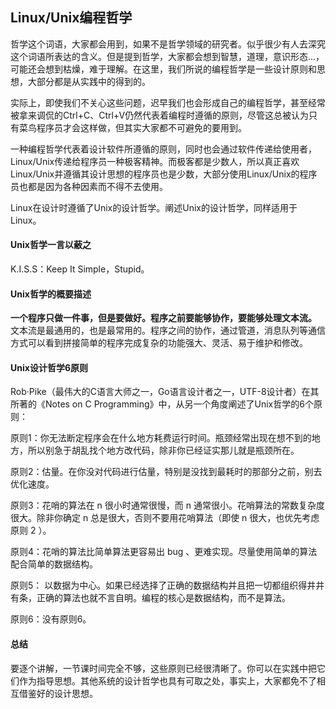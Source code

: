 ## Linux/Unix编程哲学

哲学这个词语，大家都会用到，如果不是哲学领域的研究者。似乎很少有人去深究这个词语所表达的含义。但是提到哲学，大家都会想到智慧，道理，意识形态...，可能还会想到枯燥，难于理解。在这里，我们所说的编程哲学是一些设计原则和思想，大部分都是从实践中的得到的。

实际上，即使我们不关心这些问题，迟早我们也会形成自己的编程哲学，甚至经常被拿来调侃的Ctrl+C、Ctrl+V仍然代表着编程时遵循的原则，尽管这总被认为只有菜鸟程序员才会这样做，但其实大家都不可避免的要用到。

一种编程哲学代表着设计软件所遵循的原则，同时也会通过软件传递给使用者，Linux/Unix传递给程序员一种极客精神。而极客都是少数人，所以真正喜欢Linux/Unix并遵循其设计思想的程序员也是少数，大部分使用Linux/Unix的程序员也都是因为各种因素而不得不去使用。


Linux在设计时遵循了Unix的设计哲学。阐述Unix的设计哲学，同样适用于Linux。

#### Unix哲学一言以蔽之
K.I.S.S：Keep It Simple，Stupid。


#### Unix哲学的概要描述
**一个程序只做一件事，但是要做好。程序之前要能够协作，要能够处理文本流。**
文本流是最通用的，也是最常用的。程序之间的协作，通过管道，消息队列等通信方式可以看到拼接简单的程序完成复杂的功能强大、灵活、易于维护和修改。

#### Unix设计哲学6原则
Rob·Pike（最伟大的C语言大师之一，Go语言设计者之一，UTF-8设计者）在其所著的《Notes on C Programming》中，从另一个角度阐述了Unix哲学的6个原则：

原则1：你无法断定程序会在什么地方耗费运行时间。瓶颈经常出现在想不到的地方，所以别急于胡乱找个地方改代码，除非你已经证实那儿就是瓶颈所在。

原则2：估量。在你没对代码进行估量，特别是没找到最耗时的那部分之前，别去优化速度。

原则3：花哨的算法在 n 很小时通常很慢，而 n 通常很小。花哨算法的常数复杂度很大。除非你确定 n 总是很大，否则不要用花哨算法（即使 n 很大，也优先考虑原则 2 ）。

原则4：花哨的算法比简单算法更容易出 bug 、更难实现。尽量使用简单的算法配合简单的数据结构。

原则5： 以数据为中心。如果已经选择了正确的数据结构并且把一切都组织得井井有条，正确的算法也就不言自明。编程的核心是数据结构，而不是算法。

原则6：没有原则6。

#### 总结
要逐个讲解，一节课时间完全不够，这些原则已经很清晰了。你可以在实践中把它们作为指导思想。其他系统的设计哲学也具有可取之处，事实上，大家都免不了相互借鉴好的设计思想。

